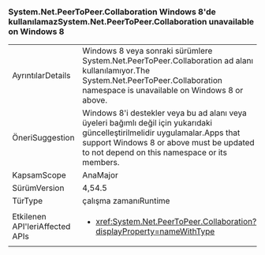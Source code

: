 ### <a name="systemnetpeertopeercollaboration-unavailable-on-windows-8"></a><span data-ttu-id="f255c-101">System.Net.PeerToPeer.Collaboration Windows 8'de kullanılamaz</span><span class="sxs-lookup"><span data-stu-id="f255c-101">System.Net.PeerToPeer.Collaboration unavailable on Windows 8</span></span>

|   |   |
|---|---|
|<span data-ttu-id="f255c-102">Ayrıntılar</span><span class="sxs-lookup"><span data-stu-id="f255c-102">Details</span></span>|<span data-ttu-id="f255c-103">Windows 8 veya sonraki sürümlere System.Net.PeerToPeer.Collaboration ad alanı kullanılamıyor.</span><span class="sxs-lookup"><span data-stu-id="f255c-103">The System.Net.PeerToPeer.Collaboration namespace is unavailable on Windows 8 or above.</span></span>|
|<span data-ttu-id="f255c-104">Öneri</span><span class="sxs-lookup"><span data-stu-id="f255c-104">Suggestion</span></span>|<span data-ttu-id="f255c-105">Windows 8'i destekler veya bu ad alanı veya üyeleri bağımlı değil için yukarıdaki güncelleştirilmelidir uygulamalar.</span><span class="sxs-lookup"><span data-stu-id="f255c-105">Apps that support Windows 8 or above must be updated to not depend on this namespace or its members.</span></span>|
|<span data-ttu-id="f255c-106">Kapsam</span><span class="sxs-lookup"><span data-stu-id="f255c-106">Scope</span></span>|<span data-ttu-id="f255c-107">Ana</span><span class="sxs-lookup"><span data-stu-id="f255c-107">Major</span></span>|
|<span data-ttu-id="f255c-108">Sürüm</span><span class="sxs-lookup"><span data-stu-id="f255c-108">Version</span></span>|<span data-ttu-id="f255c-109">4,5</span><span class="sxs-lookup"><span data-stu-id="f255c-109">4.5</span></span>|
|<span data-ttu-id="f255c-110">Tür</span><span class="sxs-lookup"><span data-stu-id="f255c-110">Type</span></span>|<span data-ttu-id="f255c-111">çalışma zamanı</span><span class="sxs-lookup"><span data-stu-id="f255c-111">Runtime</span></span>|
|<span data-ttu-id="f255c-112">Etkilenen API'leri</span><span class="sxs-lookup"><span data-stu-id="f255c-112">Affected APIs</span></span>|<ul><li><xref:System.Net.PeerToPeer.Collaboration?displayProperty=nameWithType></li></ul>|

